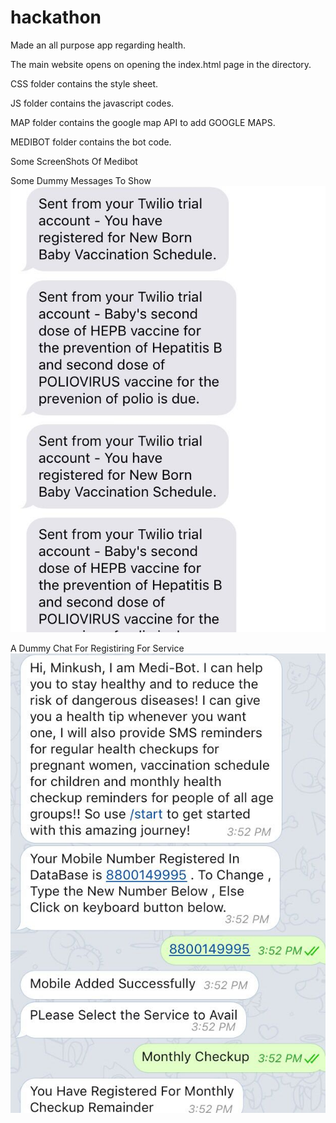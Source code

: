 # hackathon
Made an all purpose app regarding health.

The main website opens on opening the index.html page in the directory.

CSS folder contains the style sheet.

JS folder contains the javascript codes.

MAP folder contains the google map API to add GOOGLE MAPS.

MEDIBOT folder contains the bot code.

Some ScreenShots Of Medibot

Some Dummy Messages To Show 
![Alt text](./MEDIBOT/screens/1.jpeg "Optional Title")

A Dummy Chat For Registiring For Service
![Alt text](./MEDIBOT/screens/2.jpeg "Optional Title")
